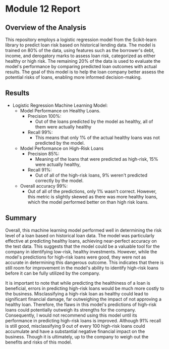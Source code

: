 # Module 12 Report 

## Overview of the Analysis

This repository employs a logistic regression model from the Scikit-learn library to predict loan risk based on historical lending data. The model is trained on 80% of the data, using features such as the borrower's debt, income, and derogatory marks to assess loan risk, categorized as either healthy or high risk. The remaining 20% of the data is used to evaluate the model's performance by comparing predicted loan outcomes with actual results. The goal of this model is to help the loan company better assess the potential risks of loans, enabling more informed decision-making.


## Results

* Logistic Regression Machine Learning Model:
    * Model Performance on Healthy Loans.
        * Precision 100%:
           *  Out of the loans predicted by the model as healthy, all of them were actually healthy
        * Recall 99%:
           * This means that only 1% of the actual healthy loans was not predicted by the model.
    * Model Performance on High-Risk Loans
        *  Precision 85%:
           *  Meaning of the loans that were predicted as high-risk, 15% were actually healthy,
        *  Recall 91%:
           *  Out of all of the high-risk loans, 9% weren't predicted correctly by the model.
     *  Overall accuracy 99%:
        *  Out of all of the predictions, only 1% wasn't correct. However, this metric is slightly skewed as there was more healthy loans, which the model       performed better on than high risk loans.
        
## Summary

Overall, this machine learning model performed well in determining the risk level of a loan based on historical loan data. The model was particularly effective at predicting healthy loans, achieving near-perfect accuracy on the test data. This suggests that the model could be a valuable tool for the company in identifying low-risk, healthy investments. However, while the model's predictions for high-risk loans were good, they were not as accurate in determining this dangerous outcome. This indicates that there is still room for improvement in the model's ability to identify high-risk loans before it can be fully utilized by the company.

It is important to note that while predicting the healthiness of a loan is beneficial, errors in predicting high-risk loans would be much more costly to the business. Misclassifying a high-risk loan as healthy could lead to significant financial damage, far outweighing the impact of not approving a healthy loan. Therefore, the flaws in this model's predictions of high-risk loans could potentially outweigh its strengths for the company. Consequently, I would not recommend using this model until its performance in predicting high-risk loans is improved. Although 91% recall is still good, misclassifying 9 out of every 100 high-risk loans could accumulate and have a substantial negative financial impact on the business. Though it is ultimately, up to the company to weigh out the benefits and risks of this model.



